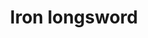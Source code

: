 ---
layout: item
title: Iron longsword
item-id: 1293
datatable: true
id: 1293
name: "Iron longsword"
monsters:
  - id: 1798
    name: "White Knight"
    combat_level: 36
    wiki_url: "https://oldschool.runescape.wiki/w/White_Knight#Initiate"
    drops:
      - quantity: "1"
        noted: false
        rarity: 0.015625
      - quantity: "1"
        noted: false
        rarity: 0.015625
      - quantity: "1"
        noted: false
        rarity: 0.015625
      - quantity: "1"
        noted: false
        rarity: 0.015625
    image: ""
  - id: 1799
    name: "White Knight"
    combat_level: 38
    wiki_url: "https://oldschool.runescape.wiki/w/White_Knight#Proselyte"
    drops:
      - quantity: "1"
        noted: false
        rarity: 0.015625
      - quantity: "1"
        noted: false
        rarity: 0.015625
      - quantity: "1"
        noted: false
        rarity: 0.015625
      - quantity: "1"
        noted: false
        rarity: 0.015625
    image: ""
  - id: 1800
    name: "White Knight"
    combat_level: 39
    wiki_url: "https://oldschool.runescape.wiki/w/White_Knight#Acolyte"
    drops:
      - quantity: "1"
        noted: false
        rarity: 0.015625
      - quantity: "1"
        noted: false
        rarity: 0.015625
      - quantity: "1"
        noted: false
        rarity: 0.015625
      - quantity: "1"
        noted: false
        rarity: 0.015625
    image: ""
  - id: 1829
    name: "White Knight"
    combat_level: 42
    wiki_url: "https://oldschool.runescape.wiki/w/White_Knight#Partisan"
    drops:
      - quantity: "1"
        noted: false
        rarity: 0.015625
      - quantity: "1"
        noted: false
        rarity: 0.015625
      - quantity: "1"
        noted: false
        rarity: 0.015625
      - quantity: "1"
        noted: false
        rarity: 0.015625
    image: ""
---